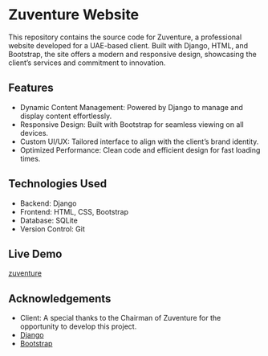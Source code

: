 
# Zuventure Website

This repository contains the source code for Zuventure, a professional website developed for a UAE-based client. Built with Django, HTML, and Bootstrap, the site offers a modern and responsive design, showcasing the client’s services and commitment to innovation.


## Features

- Dynamic Content Management: Powered by Django to manage and display content effortlessly.
- Responsive Design: Built with Bootstrap for seamless viewing on all devices.
- Custom UI/UX: Tailored interface to align with the client’s brand identity.
- Optimized Performance: Clean code and efficient design for fast loading times.


## Technologies Used

- Backend: Django
- Frontend: HTML, CSS, Bootstrap
- Database: SQLite
- Version Control: Git
## Live Demo

[zuventure](https://zuventure.com/)


## Acknowledgements

 - Client: A special thanks to the Chairman of Zuventure for the opportunity to develop this project.
 - [Django](https://www.djangoproject.com/)
 - [Bootstrap](https://getbootstrap.com/)

